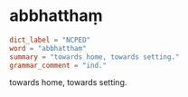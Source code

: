 # abbhatthaṃ

``` toml
dict_label = "NCPED"
word = "abbhatthaṃ"
summary = "towards home, towards setting."
grammar_comment = "ind."
```

towards home, towards setting.

